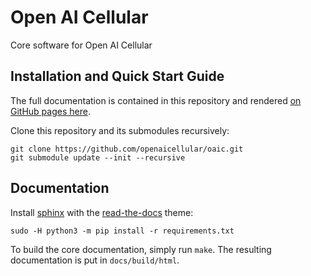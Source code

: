 # Open AI Cellular

Core software for Open AI Cellular

## Installation and Quick Start Guide

The full documentation is contained in this repository and rendered
[on GitHub pages here](https://openaicellular.github.io/oaic/).

Clone this repository and its submodules recursively:

    git clone https://github.com/openaicellular/oaic.git
    git submodule update --init --recursive

## Documentation

Install [sphinx](https://www.sphinx-doc.org/en/master/) with the
[read-the-docs](https://readthedocs.org/) theme:

    sudo -H python3 -m pip install -r requirements.txt

To build the core documentation, simply run `make`.
The resulting documentation is put in `docs/build/html`.

